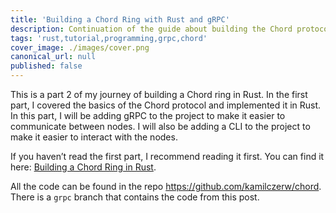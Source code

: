 ```yaml
---
title: 'Building a Chord Ring with Rust and gRPC'
description: Continuation of the guide about building the Chord protocol in Rust, this time with gRPC.
tags: 'rust,tutorial,programming,grpc,chord'
cover_image: ./images/cover.png
canonical_url: null
published: false
---
```


This is a part 2 of my journey of building a Chord ring in Rust. In the first part, I covered the basics of the Chord protocol and implemented it in Rust. In this part, I will be adding gRPC to the project to make it easier to communicate between nodes. I will also be adding a CLI to the project to make it easier to interact with the nodes.

If you haven’t read the first part, I recommend reading it first. You can find it here: [Building a Chord Ring in Rust](./building-chord-part-1.md).

All the code can be found in the repo https://github.com/kamilczerw/chord. There is a `grpc` branch that contains the code from this post.
